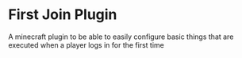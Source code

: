 # First Join Plugin
A minecraft plugin to be able to easily configure basic things that are executed when a player logs in
for the first time